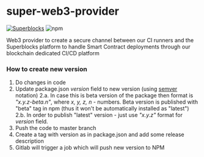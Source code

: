 # super-web3-provider

[![Superblocks](https://superblocks.com/d/superblocks/projects/superblocks-platform.svg?branch=master)](https://superblocks.com/d/superblocks/projects/superblocks-platform) ![npm](https://img.shields.io/npm/v/super-web3-provider?color=blue)

Web3 provider to create a secure channel between our CI runners and the Superblocks platform to handle Smart Contract deployments through our blockchain dedicated CI/CD platform


### How to create new version

1. Do changes in code
2. Update package.json *version* field to new version (using [semver](https://semver.org/) notation)
    2.a. In case this is beta version of the package then format is *"x.y.z-beta.n"*, where *x, y, z, n* - numbers. Beta version is published with "beta" tag in npm (thus it won't be automatically installed as "latest")
    2.b. In order to publish "latest" version - just use *"x.y.z"* format for *version* field.
3. Push the code to master branch
4. Create a tag with version as in package.json and add some release description
5. Gitlab will trigger a job which will push new version to NPM
